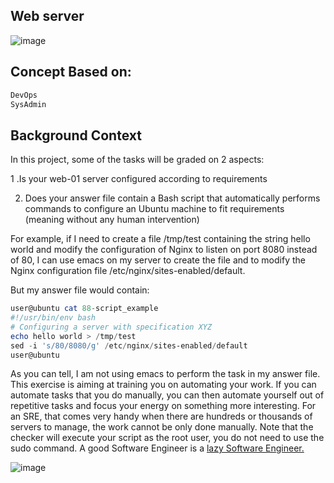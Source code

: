 ## Web server
![image](https://lh3.googleusercontent.com/kfVLP6vYldtGctv88u-gglv9U4KVHbZBk34Su1Q5yGg1CdJycDXI5s7g5GjLRGNfrWfeeyd674hLpKXkkwwDmZZDMB-4FKbomDKjEwaL1w)
## Concept Based on:
``` Powershell
DevOps
SysAdmin

```
## Background Context

In this project, some of the tasks will be graded on 2 aspects:

1 .Is your web-01 server configured according to requirements

2. Does your answer file contain a Bash script that automatically performs commands to configure an Ubuntu machine to fit requirements (meaning without any human intervention)

For example, if I need to create a file /tmp/test containing the string hello world and modify the configuration of Nginx to listen on port 8080 instead of 80, I can use emacs on my server to create the file and to modify the Nginx configuration file /etc/nginx/sites-enabled/default.

But my answer file would contain:
``` powershell
user@ubuntu cat 88-script_example
#!/usr/bin/env bash
# Configuring a server with specification XYZ
echo hello world > /tmp/test
sed -i 's/80/8080/g' /etc/nginx/sites-enabled/default
user@ubuntu

```
As you can tell, I am not using emacs to perform the task in my answer file. This exercise is aiming at training you on automating your work. If you can automate tasks that you do manually, you can then automate yourself out of repetitive tasks and focus your energy on something more interesting. For an SRE, that comes very handy when there are hundreds or thousands of servers to manage, the work cannot be only done manually. Note that the checker will execute your script as the root user, you do not need to use the sudo command.
A good Software Engineer is a [lazy Software Engineer.](https://intranet.alxswe.com/rltoken/sRY__axKNHhNW0SVmsUC_A)

![image](https://s3.amazonaws.com/intranet-projects-files/holbertonschool-sysadmin_devops/266/82VsYEC.jpg)

   
